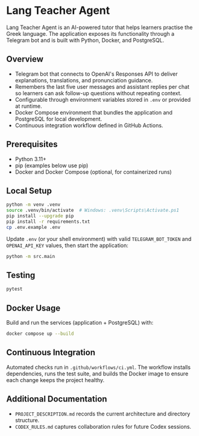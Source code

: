 # Lang Teacher Agent

Lang Teacher Agent is an AI-powered tutor that helps learners practise the Greek language. The application exposes its functionality through a Telegram bot and is built with Python, Docker, and PostgreSQL.

## Overview
- Telegram bot that connects to OpenAI's Responses API to deliver explanations, translations, and pronunciation guidance.
- Remembers the last five user messages and assistant replies per chat so learners can ask follow-up questions without repeating context.
- Configurable through environment variables stored in `.env` or provided at runtime.
- Docker Compose environment that bundles the application and PostgreSQL for local development.
- Continuous integration workflow defined in GitHub Actions.

## Prerequisites
- Python 3.11+
- pip (examples below use pip)
- Docker and Docker Compose (optional, for containerized runs)

## Local Setup
```bash
python -m venv .venv
source .venv/bin/activate  # Windows: .venv\Scripts\Activate.ps1
pip install --upgrade pip
pip install -r requirements.txt
cp .env.example .env
```

Update `.env` (or your shell environment) with valid `TELEGRAM_BOT_TOKEN` and `OPENAI_API_KEY` values, then start the application:

```bash
python -m src.main
```

## Testing
```bash
pytest
```

## Docker Usage
Build and run the services (application + PostgreSQL) with:
```bash
docker compose up --build
```

## Continuous Integration
Automated checks run in `.github/workflows/ci.yml`. The workflow installs dependencies, runs the test suite, and builds the Docker image to ensure each change keeps the project healthy.

## Additional Documentation
- `PROJECT_DESCRIPTION.md` records the current architecture and directory structure.
- `CODEX_RULES.md` captures collaboration rules for future Codex sessions.
